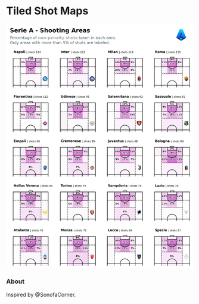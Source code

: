 # Tiled Shot Maps

![tiled-shot-maps](figures/07_SerieA_shots.png)

### About

Inspired by @SonofaCorner.

